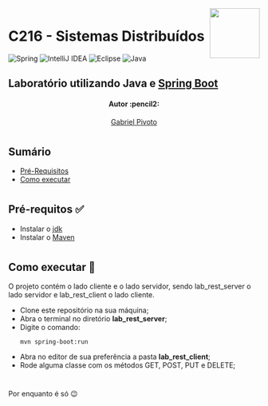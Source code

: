 <img align="right" width="100" height="100" src="https://devkico.itexto.com.br/wp-content/uploads/2014/08/spring-boot-project-logo.png">

# C216 - Sistemas Distribuídos

![Spring](https://img.shields.io/badge/spring-%236DB33F.svg?style=for-the-badge&logo=spring&logoColor=white)
![IntelliJ IDEA](https://img.shields.io/badge/IntelliJIDEA-000000.svg?style=for-the-badge&logo=intellij-idea&logoColor=white)
![Eclipse](https://img.shields.io/badge/Eclipse-FE7A16.svg?style=for-the-badge&logo=Eclipse&logoColor=white)
![Java](https://img.shields.io/badge/java-%23ED8B00.svg?style=for-the-badge&logo=java&logoColor=white)

## Laboratório utilizando Java e [Spring Boot](https://spring.io/projects/spring-boot)

<h4 align="center"> 
	Autor :pencil2:
</h4>

<p align="center">
 <a href="https://github.com/GabrielPivoto">Gabriel Pivoto</a> 
</p>

#

## Sumário
* [Pré-Requisitos](#Pré-requisitos)
* [Como executar](#Como-executar)

#

## Pré-requitos :white_check_mark: <a name="Pré-requisitos"></a>
* Instalar o [jdk](https://www.oracle.com/java/technologies/javase/jdk11-archive-downloads.html)
* Instalar o [Maven](https://maven.apache.org/download.cgi)

#

## Como executar :rocket: <a name="Como-executar"></a>

O projeto contém o lado cliente e o lado servidor, sendo lab_rest_server o lado servidor e lab_rest_client o lado cliente.

* Clone este repositório na sua máquina;
* Abra o terminal no diretório **lab_rest_server**;
* Digite o comando:
	```
	mvn spring-boot:run
	```
* Abra no editor de sua preferência a pasta **lab_rest_client**;
* Rode alguma classe com os métodos GET, POST, PUT e DELETE;
#

Por enquanto é só 😉